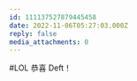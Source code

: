 ```yaml
---
id: 111137527879445458
date: 2022-11-06T05:27:03.000Z
reply: false
media_attachments: 0
---
```


#LOL 恭喜 Deft！


